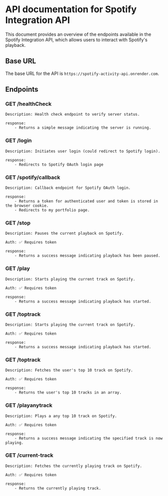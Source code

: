 # API documentation for Spotify Integration API
This document provides an overview of the endpoints available in the Spotify Integration API, which allows users to interact with Spotify's playback.
## Base URL
The base URL for the API is `https://spotify-activity-api.onrender.com`.

## Endpoints

### GET /healthCheck

    Description: Health check endpoint to verify server status.

    response:
        - Returns a simple message indicating the server is running.

### GET /login

    Description: Initiates user login (could redirect to Spotify login).

    response:
        - Redirects to Spotify OAuth login page


### GET /spotify/callback

    Description: Callback endpoint for Spotify OAuth login.

    response:
        - Returns a token for authenticated user and token is stored in the browser cookie.
        - Redirects to my portfolio page.


### GET /stop

    Description: Pauses the current playback on Spotify.

    Auth: ✅ Requires token

    response:
        - Returns a success message indicating playback has been paused.

### GET /play

    Description: Starts playing the current track on Spotify.

    Auth: ✅ Requires token

    response:
        - Returns a success message indicating playback has started.

### GET /toptrack


    Description: Starts playing the current track on Spotify.

    Auth: ✅ Requires token

    response:
        - Returns a success message indicating playback has started.

### GET /toptrack

    Description: Fetches the user's top 10 track on Spotify.

    Auth: ✅ Requires token

    response:
        - Returns the user's top 10 tracks in an array.


### GET /playanytrack

    Description: Plays a any top 10 track on Spotify.

    Auth: ✅ Requires token

    response:
        - Returns a success message indicating the specified track is now playing.

### GET /current-track

    Description: Fetches the currently playing track on Spotify.

    Auth: ✅ Requires token

    response:
        - Returns the currently playing track.